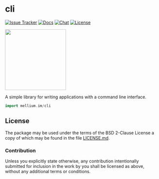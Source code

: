 # cli

[![Issue Tracker][badge]](https://mellium.im/issue)
[![Docs](https://pkg.go.dev/badge/mellium.im/cli)](https://pkg.go.dev/mellium.im/cli)
[![Chat](https://img.shields.io/badge/XMPP-users@mellium.chat-orange.svg)](https://mellium.chat)
[![License](https://img.shields.io/badge/license-FreeBSD-blue.svg)](https://opensource.org/licenses/BSD-2-Clause)

<a href="https://opencollective.com/mellium" alt="Donate on Open Collective"><img src="https://opencollective.com/mellium/donate/button@2x.png?color=blue" width="200"/></a>

A simple library for writing applications with a command line interface.

```go
import mellium.im/cli
```

## License

The package may be used under the terms of the BSD 2-Clause License a copy of
which may be found in the file [LICENSE.md][LICENSE].

### Contribution

Unless you explicitly state otherwise, any contribution intentionally submitted
for inclusion in the work by you shall be licensed as above, without any
additional terms or conditions.


[badge]: https://img.shields.io/badge/style-mellium%2fxmpp-green.svg?longCache=true&style=popout-square&label=issues
[LICENSE]: https://codeberg.org/mellium/xmpp/src/branch/main/LICENSE
